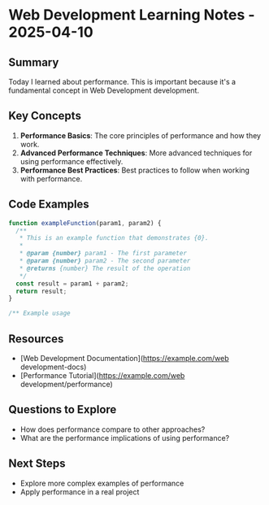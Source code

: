 # Web Development Learning Notes - 2025-04-10

## Summary

Today I learned about performance. This is important because it's a fundamental concept in Web Development development.

## Key Concepts

1. **Performance Basics**: The core principles of performance and how they work.
2. **Advanced Performance Techniques**: More advanced techniques for using performance effectively.
3. **Performance Best Practices**: Best practices to follow when working with performance.

## Code Examples

```javascript
function exampleFunction(param1, param2) {
  /**
   * This is an example function that demonstrates {0}.
   *
   * @param {number} param1 - The first parameter
   * @param {number} param2 - The second parameter
   * @returns {number} The result of the operation
   */
  const result = param1 + param2;
  return result;
}

/** Example usage

```

## Resources

- [Web Development Documentation](https://example.com/web development-docs)
- [Performance Tutorial](https://example.com/web development/performance)

## Questions to Explore

- How does performance compare to other approaches?
- What are the performance implications of using performance?

## Next Steps

- Explore more complex examples of performance
- Apply performance in a real project
